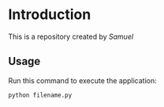 # Introduction


This is a repository created by *Samuel*


## Usage


Run this command to execute the application:


`python filename.py`




```
